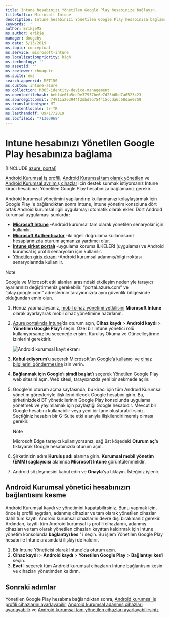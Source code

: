 ```yaml
---
title: Intune hesabınızı Yönetilen Google Play hesabınıza bağlayın.
titleSuffix: Microsoft Intune
description: Intune hesabınızı Yönetilen Google Play hesabınıza bağlamayı öğrenin.
keywords: ''
author: ErikjeMS
ms.author: erikje
manager: dougeby
ms.date: 5/13/2019
ms.topic: conceptual
ms.service: microsoft-intune
ms.localizationpriority: high
ms.technology: ''
ms.assetid: ''
ms.reviewer: chmaguir
ms.suite: ems
search.appverid: MET150
ms.custom: intune-azure
ms.collection: M365-identity-device-management
ms.openlocfilehash: bebf4e6fa5ed9e37937be6e7d25b6bd7a6523c23
ms.sourcegitcommit: 74911a263944f2dbd9b754415ccda6c68dae0759
ms.translationtype: MT
ms.contentlocale: tr-TR
ms.lasthandoff: 09/17/2019
ms.locfileid: "71303969"
---
```

# <a name="connect-your-intune-account-to-your-managed-google-play-account"></a>Intune hesabınızı Yönetilen Google Play hesabınıza bağlama

[!INCLUDE [azure_portal](./includes/azure_portal.md)]

[Android Kurumsal iş profili](android-work-profile-enroll.md), [Android Kurumsal tam olarak yönetilen](android-fully-managed-enroll.md) ve [Android Kurumsal ayrılmış cihazlar](android-kiosk-enroll.md) için destek sunmak istiyorsanız Intune kiracı hesabınızı Yönetilen Google Play hesabınıza bağlamanız gerekir.  

Android kurumsal yönetimini yapılandırıp kullanmanızı kolaylaştırmak için Google Play 'e bağlandıktan sonra Intune, Intune yönetim konsoluna dört ortak Android kurumsal ilgili uygulamayı otomatik olarak ekler. Dört Android kurumsal uygulaması şunlardır:

- **[Microsoft Intune](https://play.google.com/store/apps/details?id=com.microsoft.intune)** -Android kurumsal tam olarak yönetilen senaryolar için kullanılır.
- **[Microsoft Authenticator](https://play.google.com/store/apps/details?id=com.azure.authenticator)** -iki öğeli doğrulama kullanırsanız hesaplarınızda oturum açmanıza yardımcı olur.
- **[Intune şirket portalı](https://play.google.com/store/apps/details?id=com.microsoft.windowsintune.companyportal)** -uygulama koruma ILKELERI (uygulama) ve Android kurumsal iş profili senaryoları için kullanılır.
- [Yönetilen giriş ekranı](https://play.google.com/store/apps/details?id=com.microsoft.launcher.enterprise) -Android kurumsal adanmış/bilgi noktası senaryolarında kullanılır.

> [!NOTE]
> Google ve Microsoft etki alanları arasındaki etkileşim nedeniyle tarayıcı ayarlarınızı değiştirmeniz gerekebilir.  “portal.azure.com” ve “play.google.com” adreslerinin tarayıcınızda aynı güvenlik bölgesinde olduğundan emin olun.

1. Henüz yapmadıysanız, [mobil cihaz yönetimi yetkilisini](mdm-authority-set.md) **Microsoft Intune** olarak ayarlayarak mobil cihaz yönetimine hazırlanın.
2. [Azure portalında Intune](https://aka.ms/intuneportal)’da oturum açın, **Cihaz kaydı** > **Android kaydı** > **Yönetilen Google Play**’i seçin.  Özel bir Intune yönetici rolü kullanıyorsanız bu seçeneğe erişim, Kuruluş Okuma ve Güncelleştirme izinlerini gerektirir.
   
   ![Android kurumsal kayıt ekranı](./media/android-work-bind.png)

3. **Kabul ediyorum**’u seçerek Microsoft’un [Google’a kullanıcı ve cihaz bilgilerini göndermesine](data-intune-sends-to-google.md) izin verin. 
   
4. **Bağlanmak için Google’ı şimdi başlat**’ı seçerek Yönetilen Google Play web sitesini açın. Web sitesi, tarayıcınızda yeni bir sekmede açılır.
  
5. Google’ın oturum açma sayfasında, bu kiracı için tüm Android Kurumsal yönetim görevleriyle ilişkilendirilecek Google hesabını girin. Bu, şirketinizdeki BT yöneticilerinin Google Play konsolunda uygulama yönetmek ve yayımlamak için paylaştığı Google hesabıdır. Mevcut bir Google hesabını kullanabilir veya yeni bir tane oluşturabilirsiniz. Seçtiğiniz hesabın bir G-Suite etki alanıyla ilişkilendirilmemiş olması gerekir.
    
    > [!Note]
    > Microsoft Edge tarayıcı kullanıyorsanız, sağ üst köşedeki **Oturum aç**’a tıklayarak Google hesabınızda oturum açın.

6. Şirketinizin adını **Kuruluş adı** alanına girin. **Kurumsal mobil yönetim (EMM) sağlayıcısı** alanında **Microsoft Intune** görüntülenmelidir.

7. Android sözleşmesini kabul edin ve **Onayla**’ya tıklayın. İsteğiniz işlenir.

## <a name="disconnect-your-android-enterprise-administrative-account"></a>Android Kurumsal yönetici hesabınızın bağlantısını kesme

Android Kurumsal kaydı ve yönetimini kapatabilirsiniz. Bunu yapmak için, önce iş profili aygıtları, adanmış cihazlar ve tam olarak yönetilen cihazlar dahil tüm kayıtlı Android kurumsal cihazlarını devre dışı bırakmanız gerekir. Ardından, kayıtlı tüm Android kurumsal iş profili cihazlarını, adanmış cihazları ve tam olarak yönetilen cihazları kayıttan kaldırmak için Intune yönetim konsolunda **bağlantıyı kes** ' i seçin. Bu işlem Yönetilen Google Play hesabı ile Intune arasındaki ilişkiyi de kaldırır.

1. Bir Intune Yöneticisi olarak [Intune](https://go.microsoft.com/fwlink/?linkid=2090973)'da oturum açın.
2. **Cihaz kaydı** > **Android kaydı** > **Yönetilen Google Play** > **Bağlantıyı kes**’i seçin.
3. **Evet**’i seçerek tüm Android kurumsal cihazların Intune bağlantısını kesin ve cihazları yönetimden kaldırın.

## <a name="next-steps"></a>Sonraki adımlar

Yönetilen Google Play hesabına bağlandıktan sonra, [Android kurumsal iş profili cihazlarını ayarlayabilir](android-work-profile-enroll.md), [Android kurumsal adanmış cihazları ayarlayabilir](android-kiosk-enroll.md) ve [Android kurumsal tam yönetilen cihazları ayarlayabilirsiniz](android-kiosk-enroll.md)
